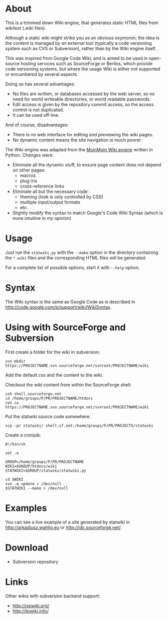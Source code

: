 # About #

This is a trimmed down Wiki engine, that generates static HTML files from _wikitext_ (.wiki files).

Although a static wiki might strike you as an obvious oxymoron, the idea is the content is managed by an external tool (typically a code versioning system such as CVS or Subversion), rather than by the Wiki engine itself.

This was inspired from Google Code Wiki, and is aimed to be used in open-source hosting services such as SourceForge or Berlios, which provide code versioning systems, but where the usage Wiki is either not supported or encumbered by several aspects.

Doing so has several advantages:

  * No files are written, or databases accessed by the web server, so no need for world writeable directories, or world readable passwords.
  * Edit access is given by the repository commit access, so the access control is not duplicated.
  * It can be used off-line.

And of course, disadvantages:

  * There is no web interface for editing and previewing the wiki pages.
  * No dynamic content means the site navigation is much poorer.

The Wiki engine was adapted from the [MoinMoin Wiki engine](http://moinmoin.wikiwikiweb.de/) written in Python. Changes were:

  * Eliminate all the dynamic stuff, to ensure page content does not depend on other pages:
    * macros
    * plug-ins
    * cross-reference links
  * Eliminate all but the necessary code:
    * theming (look is only controlled by CSS)
    * multiple input/output formats
    * etc.
  * Slightly modify the syntax to match Google's Code Wiki Syntax (which is more intuitive in my opinion)

# Usage #

Just run the `statwiki.py` with the `--make` option in the directory containing the `*.wiki` files and the corresponding HTML files will be generated.

For a complete list of possible options, start it with `--help` option.

# Syntax #

The Wiki syntax is the same as Google Code as is described in http://code.google.com/p/support/wiki/WikiSyntax.

# Using with SourceForge and Subversion #

First create a folder for the wiki in subversion:
```
svn mkdir https://PROJECTNAME.svn.sourceforge.net/svnroot/PROJECTNAME/wiki
```
Add the default.css and the content to the wiki.

Checkout the wiki content from within the SourceForge shell:
```
ssh shell.sourceforge.net
cd /home/groups/P/PR/PROJECTNAME/htdocs
svn co https://PROJECTNAME.svn.sourceforge.net/svnroot/PROJECTNAME/wiki
```
Put the statwiki source code somewhere.
```
scp -pr statwiki/ shell.sf.net:/home/groups/P/PR/PROJECTS/statwiki
```
Create a cronjob:
```
#!/bin/sh

set -e

GROUP=/home/groups/P/PR/PROJECTNAME
WIKI=$GROUP/htdocs/wiki
STATWIKI=$GROUP/statwiki/statwiki.py

cd $WIKI
svn -q update > /dev/null
$STATWIKI --make > /dev/null
```
# Examples #

You can see a live example of a site generated by statwiki in http://arkadiusz.wahlig.eu or http://idc.sourceforge.net/.

# Download #

  * Subversion repository

# Links #

Other wikis with subversion backend support:

  * http://jspwiki.org/
  * http://ikiwiki.info/